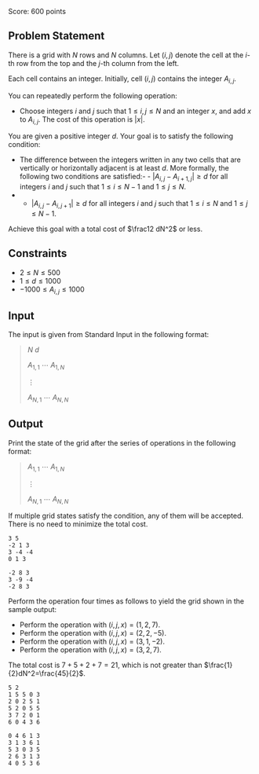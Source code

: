 Score: $600$ points

## Problem Statement

There is a grid with $N$ rows and $N$ columns. Let $(i, j)$ denote the cell at the $i$-th row from the top and the $j$-th column from the left.

Each cell contains an integer. Initially, cell $(i,j)$ contains the integer $A_{i,j}$.

You can repeatedly perform the following operation:

- Choose integers $i$ and $j$ such that $1\leq i, j\leq N$ and an integer $x$, and add $x$ to $A_{i,j}$. The cost of this operation is $|x|$.

You are given a positive integer $d$. Your goal is to satisfy the following condition:

- The difference between the integers written in any two cells that are vertically or horizontally adjacent is at least $d$. More formally, the following two conditions are satisfied:-   - $|A_{i,j}-A_{i+1,j}|\geq d$ for all integers $i$ and $j$ such that $1\leq i\leq N-1$ and $1\leq j\leq N$.
-   - $|A_{i,j}-A_{i,j+1}|\geq d$ for all integers $i$ and $j$ such that $1\leq i\leq N$ and $1\leq j\leq N-1$.

Achieve this goal with a total cost of $\frac12 dN^2$ or less.

## Constraints

- $2\leq N\leq 500$
- $1\leq d\leq 1000$
- $-1000\leq A_{i,j}\leq 1000$

## Input

The input is given from Standard Input in the following format:

> $N$ $d$
> 
> $A_{1,1}$ $\cdots$ $A_{1,N}$
> 
> $\vdots$
> 
> $A_{N,1}$ $\cdots$ $A_{N,N}$

## Output

Print the state of the grid after the series of operations in the following format:

> $A_{1,1}$ $\cdots$ $A_{1,N}$
> 
> $\vdots$
> 
> $A_{N,1}$ $\cdots$ $A_{N,N}$

If multiple grid states satisfy the condition, any of them will be accepted. There is no need to minimize the total cost.

```input1
3 5
-2 1 3
3 -4 -4
0 1 3
```

```output1
-2 8 3
3 -9 -4
-2 8 3
```

Perform the operation four times as follows to yield the grid shown in the sample output:

- Perform the operation with $(i,j,x)=(1,2,7)$.
- Perform the operation with $(i,j,x)=(2,2,-5)$.
- Perform the operation with $(i,j,x)=(3,1,-2)$.
- Perform the operation with $(i,j,x)=(3,2,7)$.

The total cost is $7+5+2+7=21$, which is not greater than $\frac{1}{2}dN^2=\frac{45}{2}$.

```input2
5 2
1 5 5 0 3
2 0 2 5 1
5 2 0 5 5
3 7 2 0 1
6 0 4 3 6
```

```output2
0 4 6 1 3
3 1 3 6 1
5 3 0 3 5
2 6 3 1 3
4 0 5 3 6
```